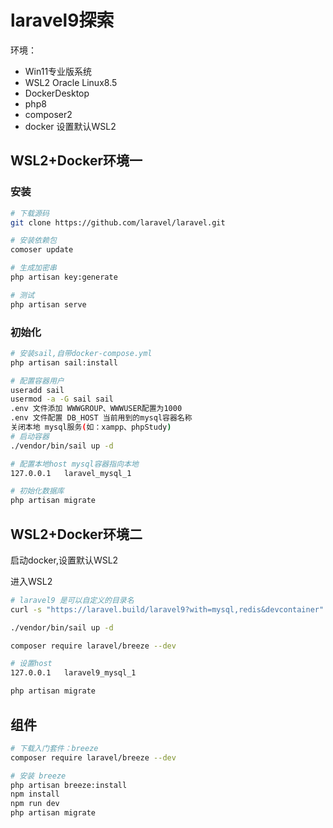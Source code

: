 # laravel9探索

环境：

* Win11专业版系统
* WSL2 Oracle Linux8.5
* DockerDesktop
* php8
* composer2
* docker 设置默认WSL2


## WSL2+Docker环境一

### 安装

```sh
# 下载源码
git clone https://github.com/laravel/laravel.git

# 安装依赖包
comoser update

# 生成加密串
php artisan key:generate

# 测试
php artisan serve
```

### 初始化

```sh
# 安装sail,自带docker-compose.yml
php artisan sail:install

# 配置容器用户
useradd sail
usermod -a -G sail sail
.env 文件添加 WWWGROUP、WWWUSER配置为1000
.env 文件配置 DB_HOST 当前用到的mysql容器名称
关闭本地 mysql服务(如：xampp、phpStudy)
# 启动容器
./vendor/bin/sail up -d

# 配置本地host mysql容器指向本地
127.0.0.1   laravel_mysql_1

# 初始化数据库
php artisan migrate
```

## WSL2+Docker环境二

启动docker,设置默认WSL2

进入WSL2

```sh
# laravel9 是可以自定义的目录名
curl -s "https://laravel.build/laravel9?with=mysql,redis&devcontainer" | bash

./vendor/bin/sail up -d

composer require laravel/breeze --dev

# 设置host 
127.0.0.1   laravel9_mysql_1

php artisan migrate
```
## 组件
```sh
# 下载入门套件：breeze 
composer require laravel/breeze --dev

# 安装 breeze
php artisan breeze:install
npm install
npm run dev
php artisan migrate
```